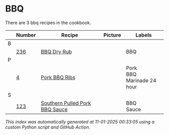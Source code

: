 # BBQ

There are 3 bbq recipes in the cookbook.

| |Number|Recipe|Picture|Labels|
|-|------|------|-------|------|
| B||||
||[236](https://github.com/bryanbr23/Recipes/issues/236)|[BBQ Dry Rub](https://github.com/bryanbr23/Recipes/issues/236)| |BBQ|
| P||||
||[4](https://github.com/bryanbr23/Recipes/issues/4)|[Pork BBQ Ribs](https://github.com/bryanbr23/Recipes/issues/4)| |Pork<br>BBQ<br>Marinade 24 hour|
| S||||
||[123](https://github.com/bryanbr23/Recipes/issues/123)|[Southern Pulled Pork BBQ Sauce](https://github.com/bryanbr23/Recipes/issues/123)| |BBQ<br>Sauce|

_This index was automatically generated at 11-01-2025 00:33:05 using a custom Python script and GitHub Action._